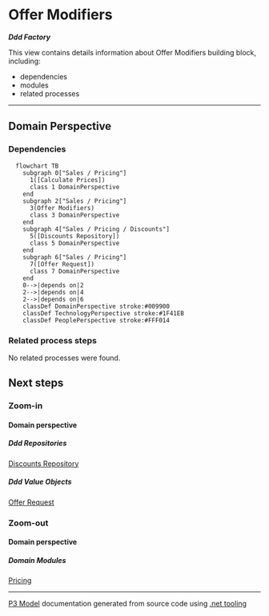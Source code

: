 ﻿
# Offer Modifiers

***Ddd Factory***  

This view contains details information about Offer Modifiers building block, including:
- dependencies
- modules
- related processes  

---



## Domain Perspective


### Dependencies

```mermaid
  flowchart TB
    subgraph 0["Sales / Pricing"]
      1([Calculate Prices])
      class 1 DomainPerspective
    end
    subgraph 2["Sales / Pricing"]
      3(Offer Modifiers)
      class 3 DomainPerspective
    end
    subgraph 4["Sales / Pricing / Discounts"]
      5([Discounts Repository])
      class 5 DomainPerspective
    end
    subgraph 6["Sales / Pricing"]
      7([Offer Request])
      class 7 DomainPerspective
    end
    0-->|depends on|2
    2-->|depends on|4
    2-->|depends on|6
    classDef DomainPerspective stroke:#009900
    classDef TechnologyPerspective stroke:#1F41EB
    classDef PeoplePerspective stroke:#FFF014
```

### Related process steps

No related processes were found.  

## Next steps


### Zoom-in


#### Domain perspective


##### Ddd Repositories

[Discounts Repository](Discounts/DiscountsRepository.md)  

##### Ddd Value Objects

[Offer Request](OfferRequest.md)  

### Zoom-out


#### Domain perspective


##### Domain Modules

[Pricing](Pricing.md)  

---

[P3 Model](https://github.com/P3-model/P3-model) documentation generated from source code using [.net tooling](https://github.com/P3-model/P3-model-dotnet)